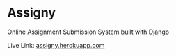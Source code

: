 # Assigny
Online Assignment Submission System built with Django

Live Link: [assigny.herokuapp.com](https://assigny.herokuapp.com)
